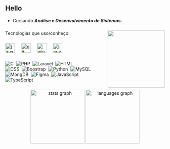 ## Hello

 - Cursando <b><i>Análise e Desenvolvimento de Sistemas.</i></b> 

###

<img align="right" height="180" src="https://i.imgflip.com/8uso8s.gif"  />

###

<p align="left">Tecnologias que uso/conheço:</p>

###

<div align="left">
  <img src="https://cdn.jsdelivr.net/gh/devicons/devicon/icons/java/java-original.svg" width="30" alt="java logo"  />
  <img width="12" />
  <img src="https://cdn.jsdelivr.net/gh/devicons/devicon/icons/git/git-original.svg" width="30" alt="git logo"  />
  <img width="12" />
  <img src="https://cdn.jsdelivr.net/gh/devicons/devicon/icons/windows8/windows8-original.svg" width="30" alt="windows8 logo"  />
  <img width="12" />
  <img src="https://cdn.jsdelivr.net/gh/devicons/devicon/icons/linux/linux-original.svg" width="30" alt="linux logo"  />
</div>

###

![C](https://img.shields.io/badge/-Language%20C-0D1117?style=for-the-badge&logo=c&labelColor=0D1117&textColor=0D1117)&nbsp;
![PHP](https://img.shields.io/badge/-PHP-0D1117?style=for-the-badge&logo=php&labelColor=0D1117&textColor=0D1117)&nbsp;
![Laravel](https://img.shields.io/badge/-Laravel-0D1117?style=for-the-badge&logo=laravel&labelColor=0D1117&textColor=0D1117)&nbsp;
![HTML](https://img.shields.io/badge/-HTML-0D1117?style=for-the-badge&logo=html5&labelColor=0D1117)&nbsp;
</br>
![CSS](https://img.shields.io/badge/-CSS-0D1117?style=for-the-badge&logo=CSS3&logoColor=1572B6&labelColor=0D1117)&nbsp;
![Boostrap](https://img.shields.io/badge/-boostrap-0D1117?style=for-the-badge&logo=bootstrap&labelColor=0D1117)&nbsp;
![Python](https://img.shields.io/badge/-python-0D1117?style=for-the-badge&logo=python&logoColor=1572B6&labelColor=0D1117)&nbsp;
![MySQL](https://img.shields.io/badge/-mysql-0D1117?style=for-the-badge&logo=mysql&labelColor=0D1117)&nbsp;
</br>
![MongDB](https://img.shields.io/badge/-mongodb-0D1117?style=for-the-badge&logo=mongodb&labelColor=0D1117)&nbsp;
![Figma](https://img.shields.io/badge/-figma-0D1117?style=for-the-badge&logo=figma&labelColor=0D1117)&nbsp;
![JavaScript](https://img.shields.io/badge/-JavaScript-0D1117?style=for-the-badge&logo=javascript&labelColor=0D1117&textColor=0D1117)&nbsp;
![TypeScript](https://img.shields.io/badge/-typescript-0D1117?style=for-the-badge&logo=typescript&labelColor=0D1117)&nbsp;

###

<div align="center">
  <img src="https://github-readme-stats.vercel.app/api?username=QziuL&hide_title=false&hide_rank=false&show_icons=true&include_all_commits=true&count_private=true&disable_animations=false&theme=dracula&locale=en&hide_border=false" height="170" alt="stats graph"  />
  <img src="https://github-readme-stats.vercel.app/api/top-langs?username=QziuL&locale=en&hide_title=false&layout=compact&card_width=320&langs_count=5&theme=dracula&hide_border=false" height="170" alt="languages graph"  />
</div>


###
<!--
<div align="center">
  <h4>👇 O que eu tenho ouvido ultimamente 👇</h4>
  <a href="https://open.spotify.com/user/8k6zb97ygvnbfvv5c06s86lii">
    <img src="https://spotify-recently-played-readme.vercel.app/api?user=8k6zb97ygvnbfvv5c06s86lii&count=5&unique=false" alt="Spotify recently played"  />
  </a>
</div>

###

<div align="center">
<br><p align="centre"><b>So many numbers >^< </b></p>  
<p align="center"><img align="center" src="https://profile-counter.glitch.me/{QziuL}/count.svg" /></p> 
<br></div>
-->
